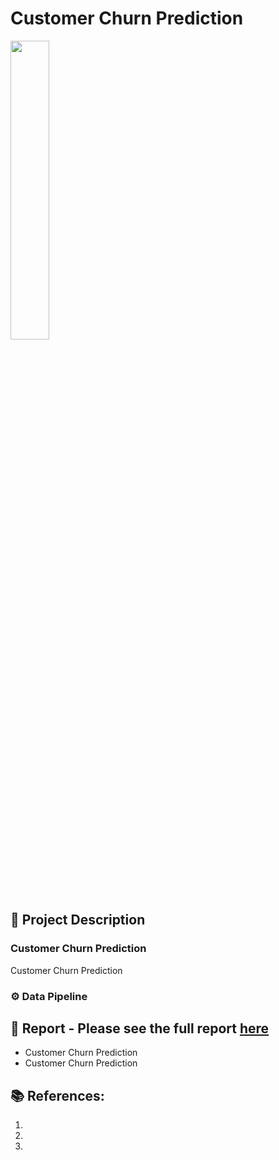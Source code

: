 # Customer Churn Prediction
<img src="https://github.com/rita-s/" width="35%">

## 📝 Project Description
### Customer Churn Prediction
Customer Churn Prediction

### ⚙️ Data Pipeline

## 💼 Report - Please see the full report <a href="https://github.com/rita-s/" target="_blank">here</a>

* Customer Churn Prediction
* Customer Churn Prediction


## 📚 References:
1. 
2. 
3. 
